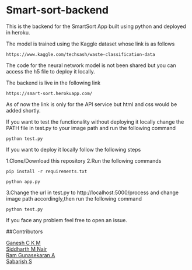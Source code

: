 # Smart-sort-backend

This is the backend for the SmartSort App built using python and deployed in heroku.

The model is trained using the Kaggle dataset whose link is as follows

```
https://www.kaggle.com/techsash/waste-classification-data
```
The code for the neural network model is not been shared but you can access the h5 file to deploy it locally.

The backend is live in the following link

```
https://smart-sort.herokuapp.com/
```
As of now the link is only for the API service but html and css would be added shortly.

If you want to test the functionality without deploying it locally change the PATH file in test.py to your image path and run the following command

```
python test.py
```
If you want to deploy it locally follow the following steps

1.Clone/Download this repository
2.Run the following commands
```
pip install -r requirements.txt
```
```
python app.py
```
3.Change the url in test.py to http://localhost:5000/process and change image path accordingly,then run the following command

```
python test.py
```
If you face any problem feel free to open an issue.


##Contributors

<a href="https://github.com/ckmganesh">Ganesh C K M</a><br>
<a href="https://github.com/siddharth1010">Siddharth M Nair</a><br>
<a href="https://github.com/ramcalm">Ram Gunasekaran A</a><br>
<a href="https://github.com/ssabarish2000">Sabarish S</a><br>
